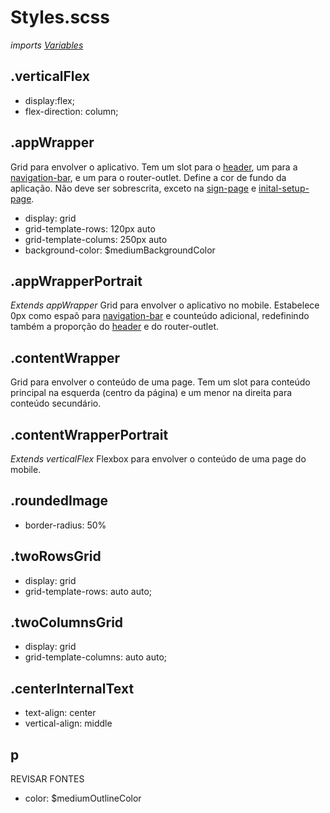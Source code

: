# Styles.scss
*imports [Variables](/Docs/src/Variables.md)*
## .verticalFlex
- display:flex;
- flex-direction: column;

## .appWrapper
Grid para envolver o aplicativo. Tem um slot para o [header](/Docs/src/app/components/structure/Header.md), um para a [navigation-bar](/Docs/src/app/components/structure/NavigationBar.md), e um para o router-outlet. Define a cor de fundo da aplicação. Não deve ser sobrescrita, exceto na [sign-page](/Docs/src/app/components/pages/SignPage.md) e [inital-setup-page](/Docs/src/app/components/pages/InitialSetupPage.md).
- display: grid
- grid-template-rows: 120px auto
- grid-template-colums: 250px auto
- background-color: $mediumBackgroundColor
## .appWrapperPortrait
*Extends appWrapper*
Grid para envolver o aplicativo no mobile. Estabelece 0px como espaõ para [navigation-bar](/Docs/src/app/components/structure/NavigationBar.md) e counteúdo adicional, redefinindo também a proporção do [header](/Docs/src/app/components/structure/Header.md) e do router-outlet.

## .contentWrapper
Grid para envolver o conteúdo de uma page. Tem um slot para conteúdo principal na esquerda (centro da página) e um menor na direita para conteúdo secundário. 

## .contentWrapperPortrait
*Extends verticalFlex*
Flexbox para envolver o conteúdo de uma page do mobile.

## .roundedImage
- border-radius: 50%

## .twoRowsGrid
- display: grid
- grid-template-rows: auto auto;

## .twoColumnsGrid
- display: grid
- grid-template-columns: auto auto;

## .centerInternalText
- text-align: center
- vertical-align: middle

## p
REVISAR FONTES
- color: $mediumOutlineColor
